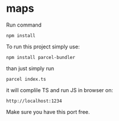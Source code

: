 # maps
Run command 

    npm install

To run this project simply use:
        
    npm install parcel-bundler

than just simply run

    parcel index.ts

it will complile TS and run JS in browser on:

    http://localhost:1234

Make sure you have this port free.


